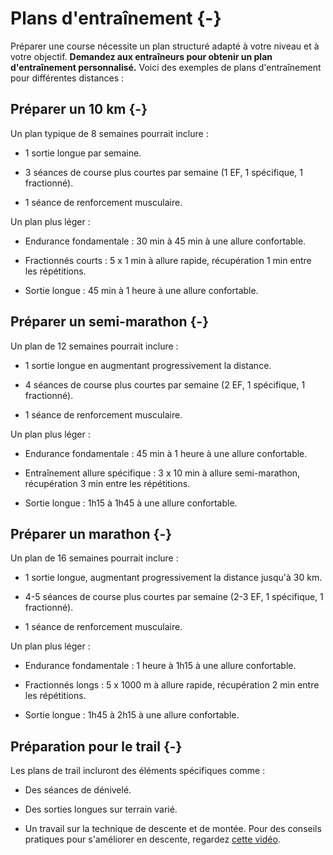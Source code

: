 

# Plans d'entraînement {-}

Préparer une course nécessite un plan structuré adapté à votre niveau et à votre objectif.
**Demandez aux entraîneurs pour obtenir un plan d'entraînement personnalisé.**
Voici des exemples de plans d'entraînement pour différentes distances :

## Préparer un 10 km {-}

Un plan typique de 8 semaines pourrait inclure :

- 1 sortie longue par semaine.

- 3 séances de course plus courtes par semaine (1 EF, 1 spécifique, 1 fractionné).

- 1 séance de renforcement musculaire.

Un plan plus léger :

- Endurance fondamentale : 30 min à 45 min à une allure confortable.  

- Fractionnés courts : 5 x 1 min à allure rapide, récupération 1 min entre les répétitions.  

- Sortie longue : 45 min à 1 heure à une allure confortable.  


## Préparer un semi-marathon {-}

Un plan de 12 semaines pourrait inclure :

- 1 sortie longue en augmentant progressivement la distance.

- 4 séances de course plus courtes par semaine (2 EF, 1 spécifique, 1 fractionné).

- 1 séance de renforcement musculaire.

Un plan plus léger :

- Endurance fondamentale : 45 min à 1 heure à une allure confortable.  

- Entraînement allure spécifique : 3 x 10 min à allure semi-marathon, récupération 3 min entre les répétitions.  

- Sortie longue : 1h15 à 1h45 à une allure confortable. 


## Préparer un marathon {-}

Un plan de 16 semaines pourrait inclure :

- 1 sortie longue, augmentant progressivement la distance jusqu'à 30 km.

- 4-5 séances de course plus courtes par semaine (2-3 EF, 1 spécifique, 1 fractionné).

- 1 séance de renforcement musculaire.

Un plan plus léger :

- Endurance fondamentale : 1 heure à 1h15 à une allure confortable. 

- Fractionnés longs : 5 x 1000 m à allure rapide, récupération 2 min entre les répétitions.  

- Sortie longue : 1h45 à 2h15 à une allure confortable.


## Préparation pour le trail {-}

Les plans de trail incluront des éléments spécifiques comme :

- Des séances de dénivelé.

- Des sorties longues sur terrain varié.

- Un travail sur la technique de descente et de montée. 
Pour des conseils pratiques pour s'améliorer en descente, regardez [cette vidéo](https://www.youtube.com/watch?v=_dujtx5qPnQ).
